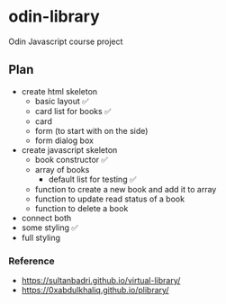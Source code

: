 # odin-library
Odin Javascript course project


## Plan
- create html skeleton
    - basic layout ✅
    - card list for books ✅
    - card 
    - form (to start with on the side)
    - form dialog box
- create javascript skeleton
    - book constructor ✅
    - array of books
        - default list for testing ✅
    - function to create a new book and add it to array
    - function to update read status of a book
    - function to delete a book
- connect both
- some styling ✅
- full styling

### Reference
- https://sultanbadri.github.io/virtual-library/
- https://0xabdulkhaliq.github.io/plibrary/
